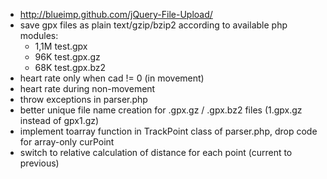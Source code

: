   * http://blueimp.github.com/jQuery-File-Upload/
  * save gpx files as plain text/gzip/bzip2 according to available php modules:
    * 1,1M test.gpx
    * 96K test.gpx.gz
    * 68K test.gpx.bz2
  * heart rate only when cad != 0 (in movement)
  * heart rate during non-movement
  * throw exceptions in parser.php
  * better unique file name creation for .gpx.gz / .gpx.bz2 files (1.gpx.gz instead of gpx1.gz)
  * implement toarray function in TrackPoint class of parser.php, drop code for array-only curPoint
  * switch to relative calculation of distance for each point (current to previous)
